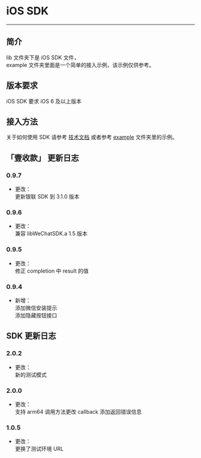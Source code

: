 iOS SDK 
=================

****

## 简介

lib 文件夹下是 iOS SDK 文件，<br>
example 文件夹里面是一个简单的接入示例，该示例仅供参考。

## 版本要求

iOS SDK 要求 iOS 6 及以上版本

## 接入方法

关于如何使用 SDK 请参考 [技术文档](https://pingplusplus.com/document) 或者参考 [example](https://github.com/PingPlusPlus/pingpp-ios/tree/master/example) 文件夹里的示例。

## 「壹收款」 更新日志

### 0.9.7
* 更改：<br>
更新银联 SDK 到 3.1.0 版本

### 0.9.6
* 更改：<br>
兼容 libWeChatSDK.a 1.5 版本

### 0.9.5
* 更改：<br>
修正 completion 中 result 的值

### 0.9.4
* 新增：<br>
添加微信安装提示<br>
添加隐藏按钮接口

## SDK 更新日志

### 2.0.2
* 更改：<br>
新的测试模式

### 2.0.0
* 更改：<br>
支持 arm64
调用方法更改
callback 添加返回错误信息

### 1.0.5
* 更改：<br>
更换了测试环境 URL
